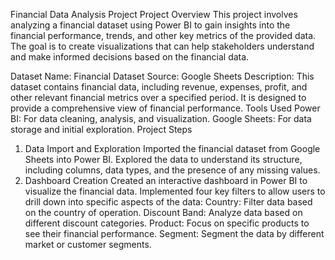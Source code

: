 Financial Data Analysis Project
Project Overview
This project involves analyzing a financial dataset using Power BI to gain insights into the financial performance, trends, and other key metrics of the provided data. The goal is to create visualizations that can help stakeholders understand and make informed decisions based on the financial data.

Dataset
Name: Financial Dataset
Source: Google Sheets
Description: This dataset contains financial data, including revenue, expenses, profit, and other relevant financial metrics over a specified period. It is designed to provide a comprehensive view of financial performance.
Tools Used
Power BI: For data cleaning, analysis, and visualization.
Google Sheets: For data storage and initial exploration.
Project Steps
1. Data Import and Exploration
Imported the financial dataset from Google Sheets into Power BI.
Explored the data to understand its structure, including columns, data types, and the presence of any missing values.
2. Dashboard Creation
Created an interactive dashboard in Power BI to visualize the financial data.
Implemented four key filters to allow users to drill down into specific aspects of the data:
Country: Filter data based on the country of operation.
Discount Band: Analyze data based on different discount categories.
Product: Focus on specific products to see their financial performance.
Segment: Segment the data by different market or customer segments.
